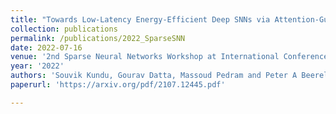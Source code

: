 ```yaml
---
title: "Towards Low-Latency Energy-Efficient Deep SNNs via Attention-Guided Compression"
collection: publications
permalink: /publications/2022_SparseSNN
date: 2022-07-16
venue: '2nd Sparse Neural Networks Workshop at International Conference on Machine Learning (ICML)'
year: '2022'
authors: 'Souvik Kundu, Gourav Datta, Massoud Pedram and Peter A Beerel'
paperurl: 'https://arxiv.org/pdf/2107.12445.pdf'

---
```

